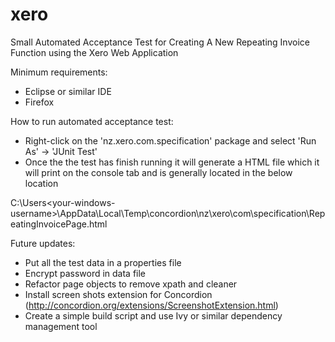 xero
====

Small Automated Acceptance Test for Creating A New Repeating Invoice Function using the Xero Web Application

Minimum requirements:
- Eclipse or similar IDE
- Firefox

How to run automated acceptance test:
- Right-click on the 'nz.xero.com.specification' package and select 'Run As' -> 'JUnit Test'
- Once the the test has finish running it will generate a HTML file which it will print on the console tab and is generally located in the below location

C:\Users\<your-windows-username>\AppData\Local\Temp\concordion\nz\xero\com\specification\RepeatingInvoicePage.html

Future updates:
- Put all the test data in a properties file
- Encrypt password in data file
- Refactor page objects to remove xpath and cleaner
- Install screen shots extension for Concordion (http://concordion.org/extensions/ScreenshotExtension.html)
- Create a simple build script and use Ivy or similar dependency management tool